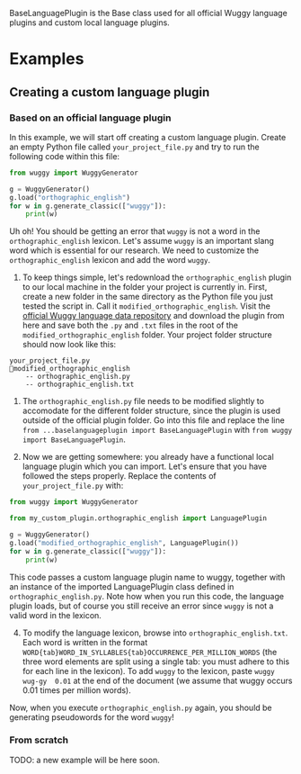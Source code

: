 BaseLanguagePlugin is the Base class used for all official Wuggy language plugins and custom local language plugins.

# Examples

## Creating a custom language plugin

### Based on an official language plugin
In this example, we will start off creating a custom language plugin. Create an empty Python file called `your_project_file.py` and try to run the following code within this file:

```python
from wuggy import WuggyGenerator

g = WuggyGenerator()
g.load("orthographic_english")
for w in g.generate_classic(["wuggy"]):
    print(w)
```

Uh oh! You should be getting an error that `wuggy` is not a word in the `orthographic_english` lexicon. Let's assume `wuggy` is an important slang word which is essential for our research. We need to customize the `orthographic_english` lexicon and add the word `wuggy`. 

1. To keep things simple, let's redownload the `orthographic_english` plugin to our local machine in the folder your project is currently in. First, create a new folder in the same directory as the Python file you just tested the script in. Call it `modified_orthographic_english`. Visit the [official Wuggy language data repository](https://github.com/Zenulous/wuggy_language_plugin_data) and download the plugin from here and save both the `.py` and `.txt` files in the root of the `modified_orthographic_english` folder. Your project folder structure should now look like this:

```
your_project_file.py
📁modified_orthographic_english
    -- orthographic_english.py
    -- orthographic_english.txt
```

1. The `orthographic_english.py` file needs to be modified slightly to accomodate for the different folder structure, since the plugin is used outside of the official plugin folder. Go into this file and replace the line `from ...baselanguageplugin import BaseLanguagePlugin` with `from wuggy import BaseLanguagePlugin`.

2. Now we are getting somewhere: you already have a functional local language plugin which you can import. Let's ensure that you have followed the steps properly. Replace the contents of `your_project_file.py` with:
```python
from wuggy import WuggyGenerator

from my_custom_plugin.orthographic_english import LanguagePlugin

g = WuggyGenerator()
g.load("modified_orthographic_english", LanguagePlugin())
for w in g.generate_classic(["wuggy"]):
    print(w)
```

This code passes a custom language plugin name to wuggy, together with an instance of the imported LanguagePlugin class defined in `orthographic_english.py`. Note how when you run this code, the language plugin loads, but of course you still receive an error since `wuggy` is not a valid word in the lexicon.

4. To modify the language lexicon, browse into `orthographic_english.txt`. Each word is written in the format `WORD{tab}WORD_IN_SYLLABLES{tab}OCCURRENCE_PER_MILLION_WORDS` (the three word elements are split using a single tab: you must adhere to this for each line in the lexicon). To add `wuggy` to the lexicon, paste `wuggy	wug-gy	0.01` at the end of the document (we assume that wuggy occurs 0.01 times per million words).

Now, when you execute `orthographic_english.py` again, you should be generating pseudowords for the word `wuggy`!

### From scratch

TODO: a new example will be here soon.